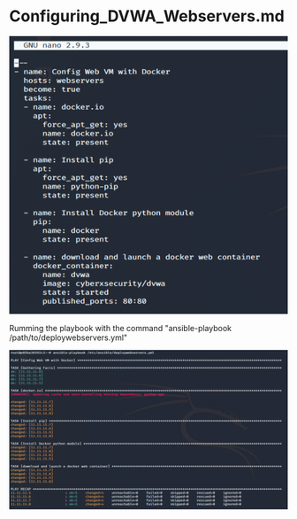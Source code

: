 # Configuring_DVWA_Webservers.md

![](https://github.com/Bradley-Stradling/BreadCo_Elk_Stack/blob/master/Images/DVWA/Snip_1.png?raw=true)

Rumming the playbook with the command "ansible-playbook /path/to/deploywebservers.yml"

![](https://github.com/Bradley-Stradling/BreadCo_Elk_Stack/blob/master/Images/DVWA/Snip_2.png?raw=true)
